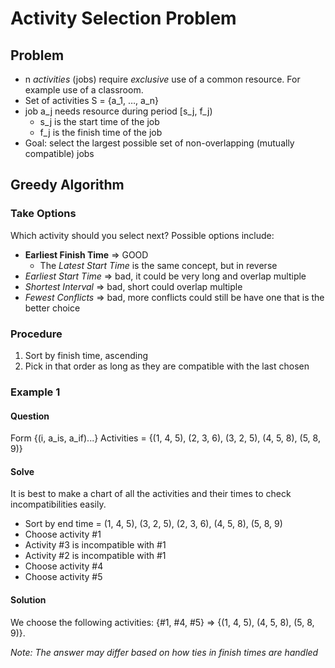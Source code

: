 # Activity Selection Problem

## Problem
* n *activities* (jobs) require *exclusive* use of a
common resource. For example use of a classroom.
* Set of activities S = {a_1, …, a_n}
* job a_j needs resource during period [s_j, f_j)
    * s_j is the start time of the job
    * f_j is the finish time of the job
* Goal: select the largest possible set of non-overlapping (mutually compatible) jobs


## Greedy Algorithm

### Take Options
Which activity should you select next? Possible options include:
* **Earliest Finish Time** => GOOD
    * The *Latest Start Time* is the same concept, but in reverse
* *Earliest Start Time* => bad, it could be very long and overlap multiple
* *Shortest Interval* => bad, short could overlap multiple
* *Fewest Conflicts* => bad, more conflicts could still be have one that is the better choice

### Procedure
1. Sort by finish time, ascending
2. Pick in that order as long as they are compatible with the last chosen

### Example 1
#### Question
Form {(i, a_is, a_if)...}
Activities = {(1, 4, 5), (2, 3, 6), (3, 2, 5), (4, 5, 8), (5, 8, 9)}

#### Solve
It is best to make a chart of all the activities and their times to check incompatibilities easily.
* Sort by end time = (1, 4, 5), (3, 2, 5), (2, 3, 6), (4, 5, 8), (5, 8, 9)
* Choose activity #1
* Activity #3 is incompatible with #1
* Activity #2 is incompatible with #1
* Choose activity #4
* Choose activity #5

#### Solution
We choose the following activities: {#1, #4, #5} => {(1, 4, 5), (4, 5, 8), (5, 8, 9)}.

*Note: The answer may differ based on how ties in finish times are handled*
